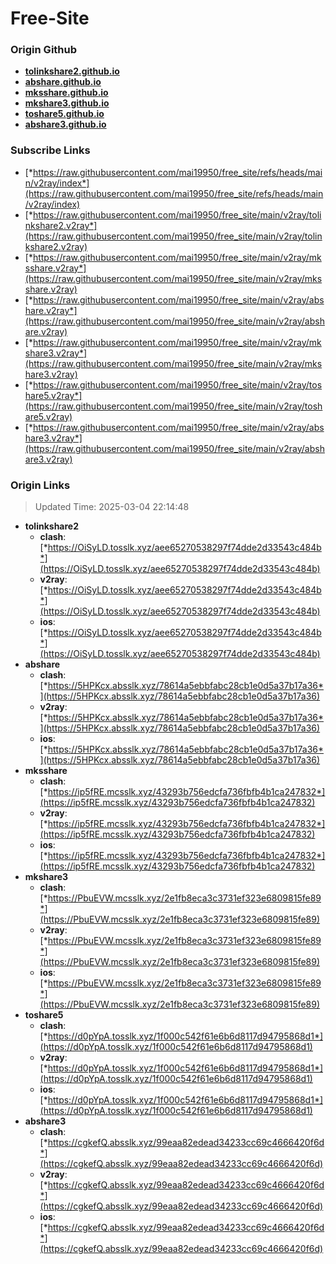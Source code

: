# Free-Site

### Origin Github

- [**tolinkshare2.github.io**](https://github.com/tolinkshare2/tolinkshare2.github.io)
- [**abshare.github.io**](https://github.com/abshare/abshare.github.io)
- [**mksshare.github.io**](https://github.com/mksshare/mksshare.github.io)
- [**mkshare3.github.io**](https://github.com/mkshare3/mkshare3.github.io)
- [**toshare5.github.io**](https://github.com/toshare5/toshare5.github.io)
- [**abshare3.github.io**](https://github.com/abshare3/abshare3.github.io)

### Subscribe Links

- [*https://raw.githubusercontent.com/mai19950/free_site/refs/heads/main/v2ray/index*](https://raw.githubusercontent.com/mai19950/free_site/refs/heads/main/v2ray/index)
- [*https://raw.githubusercontent.com/mai19950/free_site/main/v2ray/tolinkshare2.v2ray*](https://raw.githubusercontent.com/mai19950/free_site/main/v2ray/tolinkshare2.v2ray)
- [*https://raw.githubusercontent.com/mai19950/free_site/main/v2ray/mksshare.v2ray*](https://raw.githubusercontent.com/mai19950/free_site/main/v2ray/mksshare.v2ray)
- [*https://raw.githubusercontent.com/mai19950/free_site/main/v2ray/abshare.v2ray*](https://raw.githubusercontent.com/mai19950/free_site/main/v2ray/abshare.v2ray)
- [*https://raw.githubusercontent.com/mai19950/free_site/main/v2ray/mkshare3.v2ray*](https://raw.githubusercontent.com/mai19950/free_site/main/v2ray/mkshare3.v2ray)
- [*https://raw.githubusercontent.com/mai19950/free_site/main/v2ray/toshare5.v2ray*](https://raw.githubusercontent.com/mai19950/free_site/main/v2ray/toshare5.v2ray)
- [*https://raw.githubusercontent.com/mai19950/free_site/main/v2ray/abshare3.v2ray*](https://raw.githubusercontent.com/mai19950/free_site/main/v2ray/abshare3.v2ray)

### Origin Links

> Updated Time: 2025-03-04 22:14:48

- **tolinkshare2**
  - **clash**: [*https://OiSyLD.tosslk.xyz/aee65270538297f74dde2d33543c484b*](https://OiSyLD.tosslk.xyz/aee65270538297f74dde2d33543c484b)
  - **v2ray**: [*https://OiSyLD.tosslk.xyz/aee65270538297f74dde2d33543c484b*](https://OiSyLD.tosslk.xyz/aee65270538297f74dde2d33543c484b)
  - **ios**: [*https://OiSyLD.tosslk.xyz/aee65270538297f74dde2d33543c484b*](https://OiSyLD.tosslk.xyz/aee65270538297f74dde2d33543c484b)
- **abshare**
  - **clash**: [*https://5HPKcx.absslk.xyz/78614a5ebbfabc28cb1e0d5a37b17a36*](https://5HPKcx.absslk.xyz/78614a5ebbfabc28cb1e0d5a37b17a36)
  - **v2ray**: [*https://5HPKcx.absslk.xyz/78614a5ebbfabc28cb1e0d5a37b17a36*](https://5HPKcx.absslk.xyz/78614a5ebbfabc28cb1e0d5a37b17a36)
  - **ios**: [*https://5HPKcx.absslk.xyz/78614a5ebbfabc28cb1e0d5a37b17a36*](https://5HPKcx.absslk.xyz/78614a5ebbfabc28cb1e0d5a37b17a36)
- **mksshare**
  - **clash**: [*https://ip5fRE.mcsslk.xyz/43293b756edcfa736fbfb4b1ca247832*](https://ip5fRE.mcsslk.xyz/43293b756edcfa736fbfb4b1ca247832)
  - **v2ray**: [*https://ip5fRE.mcsslk.xyz/43293b756edcfa736fbfb4b1ca247832*](https://ip5fRE.mcsslk.xyz/43293b756edcfa736fbfb4b1ca247832)
  - **ios**: [*https://ip5fRE.mcsslk.xyz/43293b756edcfa736fbfb4b1ca247832*](https://ip5fRE.mcsslk.xyz/43293b756edcfa736fbfb4b1ca247832)
- **mkshare3**
  - **clash**: [*https://PbuEVW.mcsslk.xyz/2e1fb8eca3c3731ef323e6809815fe89*](https://PbuEVW.mcsslk.xyz/2e1fb8eca3c3731ef323e6809815fe89)
  - **v2ray**: [*https://PbuEVW.mcsslk.xyz/2e1fb8eca3c3731ef323e6809815fe89*](https://PbuEVW.mcsslk.xyz/2e1fb8eca3c3731ef323e6809815fe89)
  - **ios**: [*https://PbuEVW.mcsslk.xyz/2e1fb8eca3c3731ef323e6809815fe89*](https://PbuEVW.mcsslk.xyz/2e1fb8eca3c3731ef323e6809815fe89)
- **toshare5**
  - **clash**: [*https://d0pYpA.tosslk.xyz/1f000c542f61e6b6d8117d94795868d1*](https://d0pYpA.tosslk.xyz/1f000c542f61e6b6d8117d94795868d1)
  - **v2ray**: [*https://d0pYpA.tosslk.xyz/1f000c542f61e6b6d8117d94795868d1*](https://d0pYpA.tosslk.xyz/1f000c542f61e6b6d8117d94795868d1)
  - **ios**: [*https://d0pYpA.tosslk.xyz/1f000c542f61e6b6d8117d94795868d1*](https://d0pYpA.tosslk.xyz/1f000c542f61e6b6d8117d94795868d1)
- **abshare3**
  - **clash**: [*https://cgkefQ.absslk.xyz/99eaa82edead34233cc69c4666420f6d*](https://cgkefQ.absslk.xyz/99eaa82edead34233cc69c4666420f6d)
  - **v2ray**: [*https://cgkefQ.absslk.xyz/99eaa82edead34233cc69c4666420f6d*](https://cgkefQ.absslk.xyz/99eaa82edead34233cc69c4666420f6d)
  - **ios**: [*https://cgkefQ.absslk.xyz/99eaa82edead34233cc69c4666420f6d*](https://cgkefQ.absslk.xyz/99eaa82edead34233cc69c4666420f6d)

